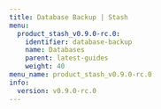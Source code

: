 ```yaml
---
title: Database Backup | Stash
menu:
  product_stash_v0.9.0-rc.0:
    identifier: database-backup
    name: Databases
    parent: latest-guides
    weight: 40
menu_name: product_stash_v0.9.0-rc.0
info:
  version: v0.9.0-rc.0
---
```


